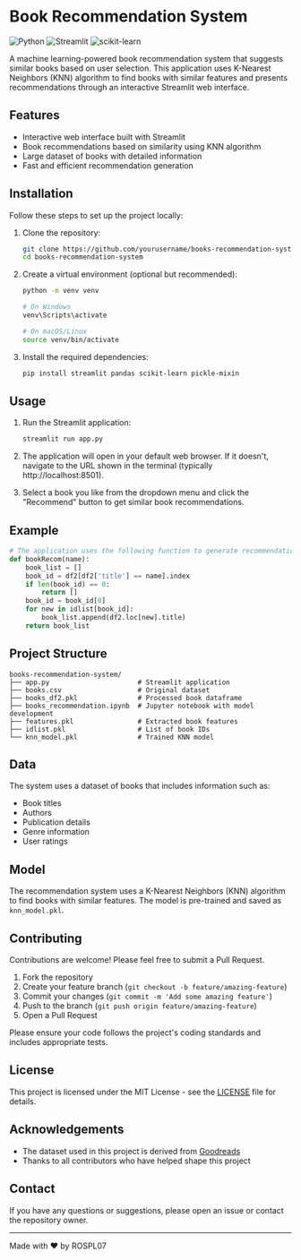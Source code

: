 # Book Recommendation System

![Python](https://img.shields.io/badge/Python-3.7+-blue.svg)
![Streamlit](https://img.shields.io/badge/Streamlit-1.0+-red.svg)
![scikit-learn](https://img.shields.io/badge/scikit--learn-0.24+-green.svg)

A machine learning-powered book recommendation system that suggests similar books based on user selection. This application uses K-Nearest Neighbors (KNN) algorithm to find books with similar features and presents recommendations through an interactive Streamlit web interface.

## Features

- Interactive web interface built with Streamlit
- Book recommendations based on similarity using KNN algorithm
- Large dataset of books with detailed information
- Fast and efficient recommendation generation

## Installation

Follow these steps to set up the project locally:

1. Clone the repository:
   ```bash
   git clone https://github.com/yourusername/books-recommendation-system.git
   cd books-recommendation-system
   ```

2. Create a virtual environment (optional but recommended):
   ```bash
   python -m venv venv
   
   # On Windows
   venv\Scripts\activate
   
   # On macOS/Linux
   source venv/bin/activate
   ```

3. Install the required dependencies:
   ```bash
   pip install streamlit pandas scikit-learn pickle-mixin
   ```

## Usage

1. Run the Streamlit application:
   ```bash
   streamlit run app.py
   ```

2. The application will open in your default web browser. If it doesn't, navigate to the URL shown in the terminal (typically http://localhost:8501).

3. Select a book you like from the dropdown menu and click the "Recommend" button to get similar book recommendations.

## Example

```python
# The application uses the following function to generate recommendations
def bookRecom(name):
    book_list = []
    book_id = df2[df2['title'] == name].index
    if len(book_id) == 0:
        return []
    book_id = book_id[0]
    for new in idlist[book_id]:
        book_list.append(df2.loc[new].title)
    return book_list
```

## Project Structure

```
books-recommendation-system/
├── app.py                      # Streamlit application
├── books.csv                   # Original dataset
├── books_df2.pkl               # Processed book dataframe
├── books_recommendation.ipynb  # Jupyter notebook with model development
├── features.pkl                # Extracted book features
├── idlist.pkl                  # List of book IDs
└── knn_model.pkl               # Trained KNN model
```

## Data

The system uses a dataset of books that includes information such as:
- Book titles
- Authors
- Publication details
- Genre information
- User ratings

## Model

The recommendation system uses a K-Nearest Neighbors (KNN) algorithm to find books with similar features. The model is pre-trained and saved as `knn_model.pkl`.

## Contributing

Contributions are welcome! Please feel free to submit a Pull Request.

1. Fork the repository
2. Create your feature branch (`git checkout -b feature/amazing-feature`)
3. Commit your changes (`git commit -m 'Add some amazing feature'`)
4. Push to the branch (`git push origin feature/amazing-feature`)
5. Open a Pull Request

Please ensure your code follows the project's coding standards and includes appropriate tests.

## License

This project is licensed under the MIT License - see the [LICENSE](LICENSE) file for details.

## Acknowledgements

- The dataset used in this project is derived from [Goodreads](https://www.goodreads.com/)
- Thanks to all contributors who have helped shape this project

## Contact

If you have any questions or suggestions, please open an issue or contact the repository owner.

---

Made with ❤️ by ROSPL07